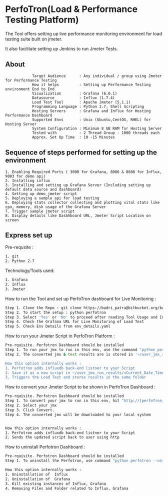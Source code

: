 # PerfoTron(Load & Performance Testing Platform)

The Tool offers setting up live performance monitoring environment for load testing suite built on jmeter.
 
It also facilitate setting up Jenkins to run Jmeter Tests.

## About

```            
            Target Audience      : Any individual / group using Jmeter for Performance Testing            
            How it helps         : Setting up Performance Testing environment End to End                                   
            Visualization        : Grafana (6.0.1)            
            Datasource           : Influx (1.7.4)            
            Load Test Tool       : Apache Jmeter (5.1.1)            
            Programming Language : Python 2.7, Shell Scripting            
            Hosting Servers      : Grafana and Influx for Hosting Performance Dashboard                                                                     
            Supported Envs       : Unix (Ubuntu,CentOS, RHEL) for Hosting Server                                   
            System Configuration : Minimum 8 GB RAM for Hosting Server            
            Tested with          : 2 Thread Group - 1000 threads each                        
            Approx. Set Up Time  : 10 -15 Minutes
```

## Sequence of steps performed for setting up the environment

``` 
1. Enabling Required Ports ( 3000 for Grafana, 8086 & 8088 for Influx, 9003 for demo api)
2. Installing influx
3. Installing and setting up Grafana Server (Including setting up default data source and dashboard)
4. Setting up demo_jmeter script
5. Deploying a sample api for load testing
6. Deploying stats collector collecting and plotting vital stats like cpu, memory, disk usage of the Grafana Server
7. Trigger sample jmeter script
8. Display details like Dasbhboard URL, Jmeter Script Location on screen
```


## Express set up

Pre-requsite :

```bash
1. git
2. Python 2.7
```

Technology/Tools used:

```bash
1. Grafana
2. Influx
3. Jmeter
```

How to run  the Tool and set up PerfoTron dashboard for Live Monitoring :

```bash
Step 1. Clone the Repo : git clone https://badri_patra@bitbucket.org/badri_patra/perfotron.git
Step 2. To start the setup : python perfotron
Step 3. Select 'Yes' or 'No' to proceed after reading Tool Usage and Instllation details
Step 4. Check the Grafana URL for Live Monitoring of Load Test
Step 5. Check Env Details from env_details.yaml
```
How to run your Jmeter Script in PerfoTron Platform :

```bash
Pre-rquisite. Perfotron Dashboard should be installed
Step 1. To run your jmx to run in this env, use the command "python perfotron --jmx <Jmeter_TestPlan_Complete Path>"
Step 2. The converted jmx & test results are is stored in '~/user_jmx_run_results/<Current_Date_Time_Stamp_Folder>

How this option internally works :
1. Perfotron adds influxdb back-end listner to your Script
2. Save it as a new script in ~/user_jmx_run_results/<Current_Date_Time_Stamp_Folder> location
3. Triggers the Load Test and stores results in the same folder
```

How to convert your Jmeter Script to be shown in PerfoTron Dashboard :

```bash
Pre-rquisite. Perfotron Dashboard should be installed
Step 1. To convert your jmx to run in this env, hit "http://[perfoTron_server_ip]/convert_jmx"
Step 2. Select your jmx
Step 3. Click Convert.
Step 4. The converted jmx will be downloaded to your local system


How this option internally works :
1. Perfotron adds influxdb back-end listner to your Script
2. Sends the updated script back to user using http
```


How to uninstall Perfotron Dashboard :

```bash
Pre-rquisite. Perfotron Dashboard should be installed
Step 1. To uninstall the Perfotron, use command "python perfotron --uninstall"

How this option internally works :
1. Uninstallation of  Influx
2. Uninstallation of  Grafana
3. Kill existing instances of Influx, Grafana
4. Removing Files and Folder related to Influx, Grafana 
```